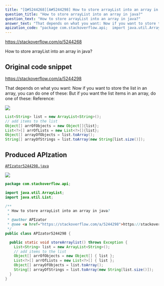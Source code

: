 ```yaml
---
title: "[Q#5244268][A#5244298] How to store arrayList into an array in java?"
question_title: "How to store arrayList into an array in java?"
question_text: "How to store arrayList into an array in java?"
answer_text: "That depends on what you want: Now if you want to store the list in an array, you can do one of these: But if you want the list items in an array, do one of these: Reference:"
apization_code: "package com.stackoverflow.api;  import java.util.ArrayList; import java.util.List;  /**  * How to store arrayList into an array in java?  *  * @author APIzator  * @see <a href=\"https://stackoverflow.com/a/5244298\">https://stackoverflow.com/a/5244298</a>  */ public class APIzator5244298 {    public static void storeArraylist() throws Exception {     List<String> list = new ArrayList<String>();     // add items to the list     Object[] arrOfObjects = new Object[] { list };     List<?>[] arrOfLists = new List<?>[] { list };     Object[] arrayOfObjects = list.toArray();     String[] arrayOfStrings = list.toArray(new String[list.size()]);   } }"
---
```


https://stackoverflow.com/q/5244268

How to store arrayList into an array in java?



## Original code snippet

https://stackoverflow.com/a/5244298

That depends on what you want:
Now if you want to store the list in an array, you can do one of these:
But if you want the list items in an array, do one of these:
Reference:

<div class="code-logo"><img src="/stackoverflow.png" /></div>

```java
List<String> list = new ArrayList<String>();
// add items to the list
Object[] arrOfObjects = new Object[]{list};
List<?>[] arrOfLists = new List<?>[]{list};
Object[] arrayOfObjects = list.toArray();
String[] arrayOfStrings = list.toArray(new String[list.size()]);
```

## Produced APIzation

[`APIzator5244298.java`](https://github.com/pasqualesalza/apization-temp/raw/main/data/search/APIzator5244298.java)

<div class="code-logo"><img src="/apizator.png" /></div>

```java
package com.stackoverflow.api;

import java.util.ArrayList;
import java.util.List;

/**
 * How to store arrayList into an array in java?
 *
 * @author APIzator
 * @see <a href="https://stackoverflow.com/a/5244298">https://stackoverflow.com/a/5244298</a>
 */
public class APIzator5244298 {

  public static void storeArraylist() throws Exception {
    List<String> list = new ArrayList<String>();
    // add items to the list
    Object[] arrOfObjects = new Object[] { list };
    List<?>[] arrOfLists = new List<?>[] { list };
    Object[] arrayOfObjects = list.toArray();
    String[] arrayOfStrings = list.toArray(new String[list.size()]);
  }
}

```